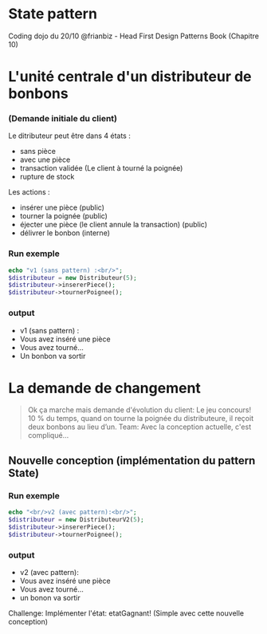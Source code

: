 # State pattern
Coding dojo du 20/10 @frianbiz - Head First Design Patterns Book (Chapitre 10)

# L'unité centrale d'un distributeur de bonbons
### (Demande initiale du client)
Le ditributeur peut être dans 4 états :
 - sans pièce
 - avec une pièce
 - transaction validée (Le client à tourné la poignée)
 - rupture de stock
 
Les actions :
- insérer une pièce (public)
- tourner la poignée (public)
- éjecter une pièce (le client annule la transaction) (public)
- délivrer le bonbon (interne)

### Run exemple
```php
echo "v1 (sans pattern) :<br/>";
$distributeur = new Distributeur(5);
$distributeur->insererPiece();
$distributeur->tournerPoignee();
```
### output
 - v1 (sans pattern) :
 - Vous avez inséré une pièce
 - Vous avez tourné...
 - Un bonbon va sortir
 
# La demande de changement
> Ok ça marche mais demande d'évolution du client: Le jeu concours! 10 % du temps, quand on tourne la poignée du distributeure, il reçoit deux bonbons au lieu d’un.
> Team: Avec la conception actuelle, c'est compliqué...

## Nouvelle conception (implémentation du pattern State)
### Run exemple
```php
echo "<br/>v2 (avec pattern):<br/>";
$distributeur = new DistributeurV2(5);
$distributeur->insererPiece();
$distributeur->tournerPoignee();
```
### output
 - v2 (avec pattern):
 - Vous avez inséré une pièce
 - Vous avez tourné...
 - un bonon va sortir

Challenge: Implémenter l'état: etatGagnant! (Simple avec cette nouvelle conception)
 




